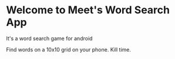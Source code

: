 # Welcome to Meet's Word Search App
It's a word search game for android

Find words on a 10x10 grid on your phone. Kill time.
